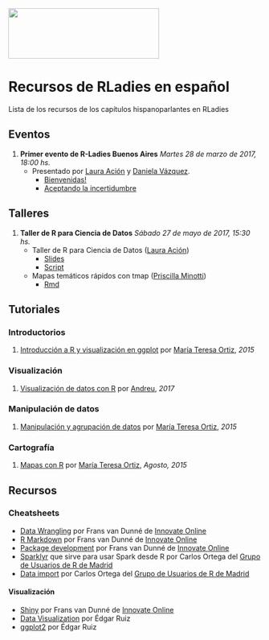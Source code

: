 <img src="https://github.com/rladies/starter-kit/blob/master/logo/R-LadiesGlobal_RBG_online_LogoWithText_Horizontal.png" data-canonical-src="https://github.com/rladies/starter-kit/blob/master/logo/R-LadiesGlobal_RBG_online_LogoWithText_Horizontal.png" width="300" height="100" />

# Recursos de RLadies en español
Lista de los recursos de los capítulos hispanoparlantes en RLadies

## Eventos

  1. **Primer evento de R-Ladies Buenos Aires**
      *Martes 28 de marzo de 2017, 18:00 hs.*
      - Presentado por [Laura Ación](https://rladies.org/argentina-rladies/name/laura-acion/) y [Daniela Vázquez](http://d4tagirl.com).
          * [Bienvenidas!](https://github.com/rladies/meetup-presentations_buenosaires/blob/master/2017-03-28-Primer-evento-de-R-Ladies-Buenos-Aires/LA-Bienvenidas.pdf) 
          * [Aceptando la incertidumbre](https://github.com/rladies/meetup-presentations_buenosaires/blob/master/2017-03-28-Primer-evento-de-R-Ladies-Buenos-Aires/DV-Aceptando-la-Incertidumbre.pdf)
## Talleres
  
1. **Taller de R para Ciencia de Datos**
     *Sábado 27 de mayo de 2017, 15:30 hs.*
     - Taller de R para Ciencia de Datos ([Laura Ación](https://rladies.org/argentina-rladies/name/laura-acion/))
         * [Slides](https://github.com/rladies/meetup-presentations_buenosaires/raw/master/2017-05-27-Segundo-evento-Taller-Ciencia-de-Datos/Taller_R4DS_Parte_I.pptx)
         * [Script](https://github.com/rladies/meetup-presentations_buenosaires/raw/master/2017-05-27-Segundo-evento-Taller-Ciencia-de-Datos/Taller_R4DS_Parte_I.R)
     - Mapas temáticos rápidos con tmap ([Priscilla Minotti](http://unsam.academia.edu/PMinotti))
          * [Rmd](https://github.com/rladies/meetup-presentations_buenosaires/raw/master/2017-05-27-Segundo-evento-Taller-Ciencia-de-Datos/tmaps_Pminotti.Rmd) 
          
## Tutoriales

### Introductorios

1. [Introducción a R y visualización en ggplot](https://tereom.github.io/tutoriales/R_intro_visualizacion.html) por [María Teresa Ortiz](http://www.teresa-ortiz.com/), *2015*

### Visualización

1. [Visualización de datos con R](https://github.com/tereom/taller_visualizacion) por [Andreu](https://github.com/andreuboada), *2017*

### Manipulación de datos
1. [Manipulación y agrupación de datos](https://tereom.github.io/tutoriales/manipulacion.html)  por [María Teresa Ortiz](http://www.teresa-ortiz.com/), *2015*

### Cartografía

1. [Mapas con R](http://www.teresa-ortiz.com/tutoriales-r/mapas)  por [María Teresa Ortiz](http://www.teresa-ortiz.com/), *Agosto, 2015*


## Recursos

### Cheatsheets

* [Data Wrangling](https://www.rstudio.com/wp-content/uploads/2015/03/data-wrangling-spanish.pdf) por Frans van Dunné de [Innovate Online](http://innovateonline.nl/)
* [R Markdown](https://www.rstudio.com/wp-content/uploads/2015/03/rmarkdown-spanish.pdf) por Frans van Dunné de [Innovate Online](http://innovateonline.nl/)
* [Package development](https://www.rstudio.com/wp-content/uploads/2015/03/devtools-spanish.pdf) por Frans van Dunné de [Innovate Online](http://innovateonline.nl/)
* [Sparklyr](https://github.com/rstudio/cheatsheets/raw/master/translations/spanish/sparklyrSpanish.pdf) que sirve para usar Spark desde R por Carlos Ortega del [Grupo de Usuarios de R de Madrid](http://madrid.r-es.org/) 
* [Data import](https://github.com/rstudio/cheatsheets/raw/master/translations/spanish/data-import-cheatsheet_Spanish.pdf) por Carlos Ortega del [Grupo de Usuarios de R de Madrid](http://madrid.r-es.org/) 

#### Visualización
* [Shiny](https://www.rstudio.com/wp-content/uploads/2015/03/shiny-spanish.pdf) por Frans van Dunné de [Innovate Online](http://innovateonline.nl/)
* [Data Visualization](https://www.rstudio.com/wp-content/uploads/2016/12/ggplot2-cheatsheet-2.1-Spanish.pdf) por Édgar Ruiz
* [ggplot2](https://www.rstudio.com/wp-content/uploads/2015/04/ggplot2-spanish.pdf) por Édgar Ruiz









